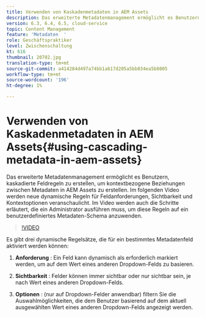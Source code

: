 ```yaml
---
title: Verwenden von Kaskadenmetadaten in AEM Assets
description: Das erweiterte Metadatenmanagement ermöglicht es Benutzern, kaskadierte Feldregeln zu erstellen, um kontextbezogene Beziehungen zwischen Metadaten in AEM Assets zu erstellen. Im folgenden Video werden neue dynamische Regeln für Feldanforderungen, Sichtbarkeit und Kontextoptionen veranschaulicht. Im Video werden auch die Schritte erläutert, die ein Administrator ausführen muss, um diese Regeln auf ein benutzerdefiniertes Metadaten-Schema anzuwenden.
version: 6.3, 6.4, 6.5, cloud-service
topic: Content Management
feature: 'Metadaten  '
role: Geschäftspraktiker
level: Zwischenschaltung
kt: 616
thumbnail: 20702.jpg
translation-type: tm+mt
source-git-commit: a414284d497a74bb1a617d205a5bb034ea5b8005
workflow-type: tm+mt
source-wordcount: '196'
ht-degree: 1%

---
```



# Verwenden von Kaskadenmetadaten in AEM Assets{#using-cascading-metadata-in-aem-assets}

Das erweiterte Metadatenmanagement ermöglicht es Benutzern, kaskadierte Feldregeln zu erstellen, um kontextbezogene Beziehungen zwischen Metadaten in AEM Assets zu erstellen. Im folgenden Video werden neue dynamische Regeln für Feldanforderungen, Sichtbarkeit und Kontextoptionen veranschaulicht. Im Video werden auch die Schritte erläutert, die ein Administrator ausführen muss, um diese Regeln auf ein benutzerdefiniertes Metadaten-Schema anzuwenden.

>[!VIDEO](https://video.tv.adobe.com/v/20702/?quality=12&learn=on)

Es gibt drei dynamische Regelsätze, die für ein bestimmtes Metadatenfeld aktiviert werden können:

1. **Anforderung** : Ein Feld kann dynamisch als erforderlich markiert werden, um auf dem Wert eines anderen Dropdown-Felds zu basieren.

2. **Sichtbarkeit** : Felder können immer sichtbar oder nur sichtbar sein, je nach Wert eines anderen Dropdown-Felds.

3. **Optionen** : (nur auf Dropdown-Felder anwendbar) filtern Sie die Auswahlmöglichkeiten, die dem Benutzer basierend auf dem aktuell ausgewählten Wert eines anderen Dropdown-Felds angezeigt werden.
